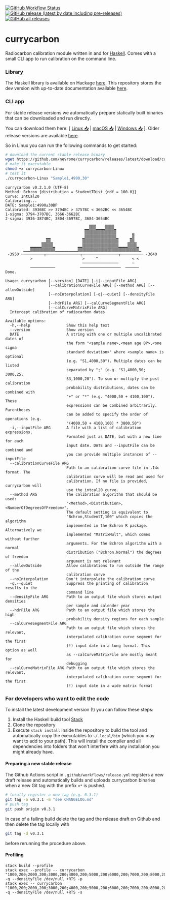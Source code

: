 [![GitHub Workflow Status](https://github.com/nevrome/currycarbon/actions/workflows/normalCheck.yml/badge.svg)](https://github.com/nevrome/currycarbon/actions/workflows/normalCheck.yml)
[![GitHub release (latest by date including pre-releases)](https://img.shields.io/github/v/release/nevrome/currycarbon?include_prereleases) 
![GitHub all releases](https://img.shields.io/github/downloads/nevrome/currycarbon/total)](https://github.com/nevrome/currycarbon/releases)

# currycarbon

Radiocarbon calibration module written in and for [Haskell](https://www.haskell.org). Comes with a small CLI app to run calibration on the command line.

### Library

The Haskell library is available on Hackage [here](https://hackage.haskell.org/package/currycarbon).
This repository stores the dev version with up-to-date documentation available [here](https://nevrome.github.io/currycarbon).

### CLI app

For stable release versions we automatically prepare statically built binaries that can be downloaded and run directly.

You can download them here: [ [Linux 📥](https://github.com/nevrome/currycarbon/releases/latest/download/currycarbon-Linux) | [macOS 📥](https://github.com/nevrome/currycarbon/releases/latest/download/currycarbon-macOS) | [Windows 📥](https://github.com/nevrome/currycarbon/releases/latest/download/currycarbon-Windows.exe) ]. Older release versions are available [here](https://github.com/nevrome/currycarbon/releases).

So in Linux you can run the following commands to get started:

```bash
# download the current stable release binary
wget https://github.com/nevrome/currycarbon/releases/latest/download/currycarbon-Linux
# make it executable
chmod +x currycarbon-Linux
# test it
./currycarbon-Linux "Sample1,4990,30"
```

```
currycarbon v0.2.1.0 (UTF-8)
Method: Bchron {distribution = StudentTDist {ndf = 100.0}}
Curve: IntCal20
Calibrating...
DATE: Sample1:4990±30BP
Calibrated: 3936BC >> 3794BC > 3757BC < 3662BC << 3654BC
1-sigma: 3794-3707BC, 3666-3662BC
2-sigma: 3936-3874BC, 3804-3697BC, 3684-3654BC
                                     ▁▁▁    ▁▁▁▁            
                                   ▁▁▒▒▒▁▁▁▁▒▒▒▒▁           
                                   ▒▒▒▒▒▒▒▒▒▒▒▒▒▒       ▁   
                  ▁▁              ▁▒▒▒▒▒▒▒▒▒▒▒▒▒▒▁     ▁▒   
                ▁▁▒▒▁             ▒▒▒▒▒▒▒▒▒▒▒▒▒▒▒▒    ▁▒▒▁  
           ▁▁▁▁▁▒▒▒▒▒▁          ▁▁▒▒▒▒▒▒▒▒▒▒▒▒▒▒▒▒▁▁▁▁▒▒▒▒▁ 
        ▁▁▁▒▒▒▒▒▒▒▒▒▒▒▁▁▁▁▁▁▁▁▁▁▒▒▒▒▒▒▒▒▒▒▒▒▒▒▒▒▒▒▒▒▒▒▒▒▒▒▒▁
 -3950 ┄─────────┬───────────────┬────────────────┬─────────┄ -3640
           >                      >     ^               < < 
                                  ────────────────      ─   
           ───────────           ──────────────────  ────── 
Done.
```

```
Usage: currycarbon [--version] [DATE] [-i|--inputFile ARG] 
                   [--calibrationCurveFile ARG] [--method ARG] [--allowOutside] 
                   [--noInterpolation] [-q|--quiet] [--densityFile ARG] 
                   [--hdrFile ARG] [--calCurveSegmentFile ARG] 
                   [--calCurveMatrixFile ARG]
  Intercept calibration of radiocarbon dates

Available options:
  -h,--help                Show this help text
  --version                Show version
  DATE                     A string with one or multiple uncalibrated dates of
                           the form "<sample name>,<mean age BP>,<one sigma
                           standard deviation>" where <sample name> is optional
                           (e.g. "S1,4000,50"). Multiple dates can be listed
                           separated by ";" (e.g. "S1,4000,50; 3000,25;
                           S3,1000,20"). To sum or multiply the post calibration
                           probability distributions, dates can be combined with
                           "+" or "*" (e.g. "4000,50 + 4100,100"). These
                           expressions can be combined arbitrarily. Parentheses
                           can be added to specify the order of operations (e.g.
                           "(4000,50 + 4100,100) * 3800,50")
  -i,--inputFile ARG       A file with a list of calibration expressions.
                           Formated just as DATE, but with a new line for each
                           input date. DATE and --inputFile can be combined and
                           you can provide multiple instances of --inputFile
  --calibrationCurveFile ARG
                           Path to an calibration curve file in .14c format. The
                           calibration curve will be read and used for
                           calibration. If no file is provided, currycarbon will
                           use the intcal20 curve.
  --method ARG             The calibration algorithm that should be used:
                           "<Method>,<Distribution>,<NumberOfDegreesOfFreedom>".
                           The default setting is equivalent to
                           "Bchron,StudentT,100" which copies the algorithm
                           implemented in the Bchron R package. Alternatively we
                           implemented "MatrixMult", which comes without further
                           arguments. For the Bchron algorithm with a normal
                           distribution ("Bchron,Normal") the degrees of freedom
                           argument is not relevant
  --allowOutside           Allow calibrations to run outside the range of the
                           calibration curve
  --noInterpolation        Don't interpolate the calibration curve
  -q,--quiet               Suppress the printing of calibration results to the
                           command line
  --densityFile ARG        Path to an output file which stores output densities
                           per sample and calender year
  --hdrFile ARG            Path to an output file which stores the high
                           probability density regions for each sample
  --calCurveSegmentFile ARG
                           Path to an output file which stores the relevant,
                           interpolated calibration curve segment for the first
                           (!) input date in a long format. This option as well
                           as --calCurveMatrixFile are mostly meant for
                           debugging
  --calCurveMatrixFile ARG Path to an output file which stores the relevant,
                           interpolated calibration curve segment for the first
                           (!) input date in a wide matrix format
```

### For developers who want to edit the code

To install the latest development version (!) you can follow these steps:

1. Install the Haskell build tool [Stack](https://docs.haskellstack.org/en/stable/README/)
2. Clone the repository
3. Execute `stack install` inside the repository to build the tool and automatically copy the executables to `~/.local/bin` (which you may want to add to your path). This will install the compiler and all dependencies into folders that won't interfere with any installation you might already have.

#### Preparing a new stable release

The Github Actions script in `.github/workflows/release.yml` registers a new draft release and automatically builds and uploads currycarbon binaries when a new Git tag with the prefix `v*` is pushed. 

```bash
# locally register a new tag (e.g. 0.3.1)
git tag -a v0.3.1 -m "see CHANGELOG.md"
# push tag
git push origin v0.3.1
```

In case of a failing build delete the tag and the release draft on Github and then delete the tag locally with

```bash
git tag -d v0.3.1
```

before rerunning the procedure above.

#### Profiling

```
stack build --profile
stack exec --profile -- currycarbon "1000,200;2000,200;3000,200;4000,200;5000,200;6000,200;7000,200;8000,200" -q --densityFile /dev/null +RTS -p
stack exec -- currycarbon "1000,200;2000,200;3000,200;4000,200;5000,200;6000,200;7000,200;8000,200" -q --densityFile /dev/null +RTS -s
```
